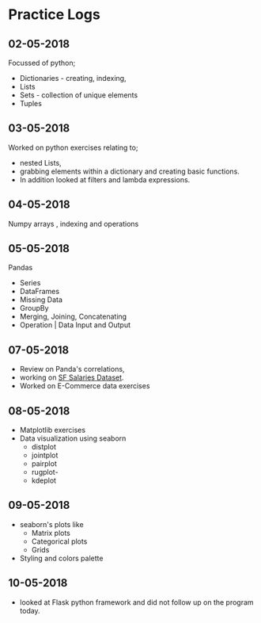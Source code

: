 # Practice Logs

02-05-2018
---
Focussed of python;

*   Dictionaries - creating, indexing,
*   Lists
*   Sets - collection of unique elements
*   Tuples

03-05-2018
---
Worked on python exercises relating to;
*   nested Lists,
*   grabbing elements within a dictionary and creating basic
functions.
* In addition looked at filters and lambda expressions.

04-05-2018
---
Numpy arrays , indexing and operations

05-05-2018
---
Pandas
*   Series
*   DataFrames
*   Missing Data
*   GroupBy
*   Merging, Joining, Concatenating
*   Operation | Data Input and Output

07-05-2018
---
*   Review on Panda's correlations,
*   working on [SF Salaries Dataset](https://www.kaggle.com/kaggle/sf-salaries).
*   Worked on E-Commerce data exercises

08-05-2018
---
*   Matplotlib exercises
*   Data visualization using seaborn
    -   distplot
    -   jointplot
    -   pairplot
    -   rugplot-    
    -   kdeplot

09-05-2018
---
*   seaborn's plots like
    -   Matrix plots
    -   Categorical plots
    -   Grids
*   Styling and colors palette

10-05-2018
---
*   looked at Flask python framework and did not
    follow up on the program today. 
